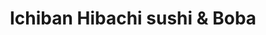 ---
layout: place
title: "Ichiban Hibachi sushi & Boba"
permalink: /ohio/canton/ichiban-hibachi-sushi-boba.html
stateAbbr: OH
stateName: Ohio
cityName: Canton
seo:
  name: "Ichiban Hibachi sushi & Boba"
  type: Restaurant
  links: https://ichibanoh.com/
description: "Ichiban Hibachi sushi & Boba serves delicious sushi in Canton, Ohio. Try fresh Japanese dishes for a great dining experience. "
place_id: ChIJrfBra_rZNogRECJzzN0rXM8
photos:
  - name: >-
      places/ChIJrfBra_rZNogRECJzzN0rXM8/photos/AeeoHcKRwhNKZL1TdZyJ3cdLKAE_wPlJNdx5LYsqrwS56a7ps3009VAK1AX_qQr9pwih6m3buFCyWrimB2_n_-2UkMi2Bak-H5Zym6BPrPWZxIe7odpoq8dY0epxxkLGEWBSRiTTFAJEe2vCzxFDOtc3-bUVbInRzsY5la7QyNtL8JYuFNDjiMs5NDYcjErdSVi3l4NRfPjZdZ73lV12wkEBjgQrLG4MS2t2HH1XqQ5hfF-h20nOZiRmk-2AiKBLOUWuxkaMT0i6GkrmC3qrNaN-QnpvBXfIMadee2GN_ZQ2W5SfAw
    widthPx: 3023
    heightPx: 2766
    authorAttributions:
      - displayName: Ichiban Hibachi sushi & Boba
        uri: https://maps.google.com/maps/contrib/113828279737880898681
        photoUri: >-
          https://lh3.googleusercontent.com/a/ACg8ocI9PiZ09-FzFbiCtXVnywAgEBYIGWXmD_p_6Vw16MWD6IbUHA=s100-p-k-no-mo
    flagContentUri: >-
      https://www.google.com/local/imagery/report/?cb_client=maps_api_places.places_api&image_key=!1e10!2sAF1QipPzfwc6Mlb4IjTnSq7lyaYu4OwnM71G_GBNYWos&hl=en-US
    googleMapsUri: >-
      https://www.google.com/maps/place//data=!3m4!1e2!3m2!1sAF1QipPzfwc6Mlb4IjTnSq7lyaYu4OwnM71G_GBNYWos!2e10!4m2!3m1!1s0x8836d9fa6b6bf0ad:0xcf5c2bddcc732210
  - name: >-
      places/ChIJrfBra_rZNogRECJzzN0rXM8/photos/AeeoHcK9cWlwECPj1kvyA6YbghqngUmIwXWAR2g-A2ohWKSKrw1XqmLOhsNsgqJgW6QBW7uV5029qa9exWST1vv4hDt9GNNbZFMXz0F4i5XS6l7o5YVY75_0QIsI6y5E7S5u5vK9XhFHffgftCuM9uO9Nl39gfva6F2xgP8kdxIsJsrqMW0vl_mFKorMMwtdmN6Wbulqnvhib3mx5j2gXvwmFBA6C42zKcVf5uMxh5kUOq1xm_zXhC5lI0TiVtb-KtpY6htCDV2ojLDpHBgm8OE5q1OGnSouZF0eKJPeFpehespA6g
    widthPx: 3024
    heightPx: 4032
    authorAttributions:
      - displayName: Ichiban Hibachi sushi & Boba
        uri: https://maps.google.com/maps/contrib/113828279737880898681
        photoUri: >-
          https://lh3.googleusercontent.com/a/ACg8ocI9PiZ09-FzFbiCtXVnywAgEBYIGWXmD_p_6Vw16MWD6IbUHA=s100-p-k-no-mo
    flagContentUri: >-
      https://www.google.com/local/imagery/report/?cb_client=maps_api_places.places_api&image_key=!1e10!2sAF1QipPLt1lMy5o1koQoAH1M3eWr7DYekoW3hGDDPOXq&hl=en-US
    googleMapsUri: >-
      https://www.google.com/maps/place//data=!3m4!1e2!3m2!1sAF1QipPLt1lMy5o1koQoAH1M3eWr7DYekoW3hGDDPOXq!2e10!4m2!3m1!1s0x8836d9fa6b6bf0ad:0xcf5c2bddcc732210
  - name: >-
      places/ChIJrfBra_rZNogRECJzzN0rXM8/photos/AeeoHcJ7acUVX28JhoNjHpsUX_oEzAgN-57ujwDxhFQ8PC_GFKBBGs5u-F2YsT1XWjqorNgIkX1K4dutHwEe-nLlVVTGoJMteCkZzC-zB7X565uZGRv_w7BiHSqbvBER4ZJeq3JvpcQ70-PgNaNkPMIcN_LyLTRyvU76dSi4snNMflolqiQeXAzjrnz3gr3six_D8_DU-QOth7Q5qgUChUqE1YG0ZkJLZlKQVq4xr7bwSTt0fpvukEU29ysIDiJ1AvugtqBWWOr5wrcvplBvOUqhmNGkvoqCGkvWWOReYF3eyPP6vBlOzOxFt8y-VbedWeT0-n-gRr1emvvTL8BJJi_rA14gdEil0paxdv1xYIYzNEv9RzkQcLlAm3riAZu10vxmCwtznI35yvB60_x5z9yJqhViqrON7zRQ--xTkjlXrCGM9ZEq
    widthPx: 4032
    heightPx: 2268
    authorAttributions:
      - displayName: Adam “Ak” k
        uri: https://maps.google.com/maps/contrib/100112194918799018372
        photoUri: >-
          https://lh3.googleusercontent.com/a/ACg8ocICN0P409F5zFXhpijUla2pEzn4GgHBi2H5tGkpWDy2bsB5sw=s100-p-k-no-mo
    flagContentUri: >-
      https://www.google.com/local/imagery/report/?cb_client=maps_api_places.places_api&image_key=!1e10!2sCIHM0ogKEICAgMDQk6nm3QE&hl=en-US
    googleMapsUri: >-
      https://www.google.com/maps/place//data=!3m4!1e2!3m2!1sCIHM0ogKEICAgMDQk6nm3QE!2e10!4m2!3m1!1s0x8836d9fa6b6bf0ad:0xcf5c2bddcc732210
  - name: >-
      places/ChIJrfBra_rZNogRECJzzN0rXM8/photos/AeeoHcIs4PFGKYAULHuuOeEPOoQef6AhCuctC_I__unlA2sEAmmMDiDClxU0ZlT3jZXyOWxskEnEDFH-iB-DevV79_BQrFA2CEwPGyxfzy7891itEEszSEUnntj_oeK4dAHplHgFiURpDNTV8fDv5hKcXjCZuHwQCuTSmXMFHScVu9yKTdWjScLxsA6Lp8Kgy9J5yQY3XBF8t_WSAgYsZOK3nEYprc9cO--00x4WWTjVociH5uwBpjEgouOeucTCWv9ZBZDCVTZpTqfgixs_z7JBr-CqpbE0WL5tAb51yVbXcyaZJgXuB0PBXvA0i1XIPjGFMYa0a-5KJkxh84t1zi4tkqoy1cuFmAnpSxAmcljX7Jw9LnrSI4tgF7eQqu-55085fFMUgaP7_LJyk2aJ3ZFy5NkSnfQg3swD3PPXGZeEldCMCA
    widthPx: 3600
    heightPx: 4800
    authorAttributions:
      - displayName: Logan Hysong
        uri: https://maps.google.com/maps/contrib/102145505856804317428
        photoUri: >-
          https://lh3.googleusercontent.com/a/ACg8ocIoS_uxir0c_K3rDVeIV5P5eR5oggrhzcD_T1NdmO1ohoSf1F8=s100-p-k-no-mo
    flagContentUri: >-
      https://www.google.com/local/imagery/report/?cb_client=maps_api_places.places_api&image_key=!1e10!2sCIHM0ogKEICAgMCg3MS5Mg&hl=en-US
    googleMapsUri: >-
      https://www.google.com/maps/place//data=!3m4!1e2!3m2!1sCIHM0ogKEICAgMCg3MS5Mg!2e10!4m2!3m1!1s0x8836d9fa6b6bf0ad:0xcf5c2bddcc732210
  - name: >-
      places/ChIJrfBra_rZNogRECJzzN0rXM8/photos/AeeoHcKgvaC60Zj9XWuzKdHaXcMn7u_nc2MN3mlDxOobFQmxDD3El59jN_AgTtvljwK6_I6U-fsFql7umDfvkgG0ABYD6jIrxYm1X9t7_eG_AHiMXYdc_fwTVpJSwscxvRx4AZfrv4RktX6fQ7nzYSenMwHSvVFtTdgCRqNBHmsx1U1xnMSh3fATSBUHu_SKpPcx9V0quQ4PyW_pGQOZF-eGoHOVrrB5MrsYwX40KtRl4tqZOa9gODX-XPUzG2IAolNZZkf02GVfFB9YdCDAeu4CqAoXfWpuKBQkn9XHyUuVgrFTCADDtXHVp5jPtU1Ti6tF1bG0Ou2RhIcPKEbc6AoynQEBA6O06t6zQLluRlNB-u7bUHiknvIQuxEYVMGIPbzeJB4XwlYM_ZruByZUksvkp9aYmzhZgqb6wPG7_G8X9TKSRcRK
    widthPx: 3024
    heightPx: 4032
    authorAttributions:
      - displayName: Isabelle Lemus
        uri: https://maps.google.com/maps/contrib/114429861290647033772
        photoUri: >-
          https://lh3.googleusercontent.com/a/ACg8ocI8Q2UlDeKxBIkQ4Dgg_rMM1elPL5hlzqG_Bn29eTYtRVjVMpI=s100-p-k-no-mo
    flagContentUri: >-
      https://www.google.com/local/imagery/report/?cb_client=maps_api_places.places_api&image_key=!1e10!2sCIHM0ogKEICAgMCg3KD_sQE&hl=en-US
    googleMapsUri: >-
      https://www.google.com/maps/place//data=!3m4!1e2!3m2!1sCIHM0ogKEICAgMCg3KD_sQE!2e10!4m2!3m1!1s0x8836d9fa6b6bf0ad:0xcf5c2bddcc732210
  - name: >-
      places/ChIJrfBra_rZNogRECJzzN0rXM8/photos/AeeoHcLukjdT3GzLmaHjGlSKpQTYE4GTrwToxSuBy6Gk-2Kr7PqcYHa3UTduSLysKATA1vA_Sp6mdB_1pl8G4RRrb_eN8sv5iP4Xt97l3TCji_4umWqMgw-GkeEA3eI-opowB2h3DBFG97Hkv_xlPp456a596s3jWaIyX0c673OSIbFB4GpNumDec5TmPVhAKmpmLStIxMb7wuJgC0vfPZeZahASvdKIXGZhFYSbIrXznXuq1vGLd6L3BLkCjn9KlgdVmOm7YX_oXI5pg3hgxTDp_hOxBwmmPvvFJJMQ1s6nnVigCw
    widthPx: 3024
    heightPx: 4032
    authorAttributions:
      - displayName: Ichiban Hibachi sushi & Boba
        uri: https://maps.google.com/maps/contrib/113828279737880898681
        photoUri: >-
          https://lh3.googleusercontent.com/a/ACg8ocI9PiZ09-FzFbiCtXVnywAgEBYIGWXmD_p_6Vw16MWD6IbUHA=s100-p-k-no-mo
    flagContentUri: >-
      https://www.google.com/local/imagery/report/?cb_client=maps_api_places.places_api&image_key=!1e10!2sAF1QipOYnGMFAUYZJNVsBzYokS3fO49g3-i5RemJwpVJ&hl=en-US
    googleMapsUri: >-
      https://www.google.com/maps/place//data=!3m4!1e2!3m2!1sAF1QipOYnGMFAUYZJNVsBzYokS3fO49g3-i5RemJwpVJ!2e10!4m2!3m1!1s0x8836d9fa6b6bf0ad:0xcf5c2bddcc732210
  - name: >-
      places/ChIJrfBra_rZNogRECJzzN0rXM8/photos/AeeoHcL0zwkEg9woY-jX4BfsKlGBL73FsOgSFRlrI2r5qa5IBJEpMNi3OJNkcIAy6_vD8cgyPuLb8NXNrSq8UXaL5-w-lnfTzlIfnit6f69q2vlc6HCi_SsjxuvjPsK0B0xsv3rIadt9q0ppo2mBeskKN0OfHySaZkT3IAg7-8wMqCTSLDeFnRnxMWUxeQIBW2NxUDYKqzqdQRVb8bsNEuD_qLYGgGLs4owUZWI707nOIKUukW71n31sZc80I7mYOFJN8FTep8KAZU0lve5tGIrC_cQRqARTrqp4ujDR-Y_uBsg0sw
    widthPx: 1239
    heightPx: 1435
    authorAttributions:
      - displayName: Ichiban Hibachi sushi & Boba
        uri: https://maps.google.com/maps/contrib/113828279737880898681
        photoUri: >-
          https://lh3.googleusercontent.com/a/ACg8ocI9PiZ09-FzFbiCtXVnywAgEBYIGWXmD_p_6Vw16MWD6IbUHA=s100-p-k-no-mo
    flagContentUri: >-
      https://www.google.com/local/imagery/report/?cb_client=maps_api_places.places_api&image_key=!1e10!2sAF1QipOiY3lveU_eIzXjdmYFmkaPWFSjLi13CCHebs45&hl=en-US
    googleMapsUri: >-
      https://www.google.com/maps/place//data=!3m4!1e2!3m2!1sAF1QipOiY3lveU_eIzXjdmYFmkaPWFSjLi13CCHebs45!2e10!4m2!3m1!1s0x8836d9fa6b6bf0ad:0xcf5c2bddcc732210
  - name: >-
      places/ChIJrfBra_rZNogRECJzzN0rXM8/photos/AeeoHcKjndQgDp4lSsMdZEuvGWHYVxFqo_dBNMP7l8-UFds_HEWx9J4D-XEv-QL_h4XIswMcB82yXRDPgIhM-iupChV5s0cAthIwJN8mpwXK20DxVZT9ojGoBpSY-k3xOkzheeMkXcHz08YYFJD5C5IewpuVcZs9Yylo1xlI05yYIdqLod6ChVvHL2QyNhP_2Ad6520oRiEv3Xnoqd6xCcIYxl72JdqVb29YeGy6SZzmtDBZcVs4tqTR9yktIaK3s7REWSosc9ySiCZxqFaCsy80LtDXYicAz-HHB-eARm2QOBHTDQ
    widthPx: 1240
    heightPx: 1394
    authorAttributions:
      - displayName: Ichiban Hibachi sushi & Boba
        uri: https://maps.google.com/maps/contrib/113828279737880898681
        photoUri: >-
          https://lh3.googleusercontent.com/a/ACg8ocI9PiZ09-FzFbiCtXVnywAgEBYIGWXmD_p_6Vw16MWD6IbUHA=s100-p-k-no-mo
    flagContentUri: >-
      https://www.google.com/local/imagery/report/?cb_client=maps_api_places.places_api&image_key=!1e10!2sAF1QipMf7PtQczI0rOp29rQQBtjY7U4edt1KSWJ-6bw0&hl=en-US
    googleMapsUri: >-
      https://www.google.com/maps/place//data=!3m4!1e2!3m2!1sAF1QipMf7PtQczI0rOp29rQQBtjY7U4edt1KSWJ-6bw0!2e10!4m2!3m1!1s0x8836d9fa6b6bf0ad:0xcf5c2bddcc732210
  - name: >-
      places/ChIJrfBra_rZNogRECJzzN0rXM8/photos/AeeoHcJH3b92H3QMJRE4aJitnWBh0cAUAtypYeznXHfY-LKywhXHV7R4Ayg9y_Vms7NGOM6ZbV-EKxlRWa-6I2AqsRwR6Ux9OhsYQ1FmFQCegMnBNNupyJWf0-RxO3Hilc9fLj0TkQILCkKVNvmrjAeFnF73PNoCzn58Cev1q6WcChOKRKzRybdwscgro4pQ4N0HZA_V1ESTVI4d18_EV9iOxr-LpPCZaN-RzY2J_F8Tuzl1tX8FXTOzZnmO3dIm5GXyYXHoYQL6WCvExM61H-Xz4DVspFRiGnaFP8OoneB3kGul4PG0iHAWfgxlBMSAkzMN-qm8NJ7N_j035MY7MeqdJnBqv5t_6RT0coJw7_ecleE0TLQm1xIbFbm1LDA_x5iMkHkkud8m8Zs5EHvZtQ38_pyDK6jsnCiDFydV1LvN_xgLQQ
    widthPx: 4000
    heightPx: 2252
    authorAttributions:
      - displayName: Duncan
        uri: https://maps.google.com/maps/contrib/108059433879320753966
        photoUri: >-
          https://lh3.googleusercontent.com/a-/ALV-UjWwzLi1KJpYD7hj3H2tmNkf4I5ULvjE7D2WAI7PvwmZtrmR2bA-5w=s100-p-k-no-mo
    flagContentUri: >-
      https://www.google.com/local/imagery/report/?cb_client=maps_api_places.places_api&image_key=!1e10!2sCIHM0ogKEICAgMDg8vTXfg&hl=en-US
    googleMapsUri: >-
      https://www.google.com/maps/place//data=!3m4!1e2!3m2!1sCIHM0ogKEICAgMDg8vTXfg!2e10!4m2!3m1!1s0x8836d9fa6b6bf0ad:0xcf5c2bddcc732210
  - name: >-
      places/ChIJrfBra_rZNogRECJzzN0rXM8/photos/AeeoHcIPUUhUx7aEFZj2UroTmSaWZ4UAr-x-6cxgeAJq6B-UcbGOGWT-sRcWBzb_nJZketvXyMYa-x4Nenvdvj0cZAIf8KQc9cAYndnUPXEOCvLS-X0quguN3uUyGs6z-LGKZu71y4o3cI8_DH2MBq9zKaTdzH5S2iTKesksr4JfP6SMo7SEe_WgqM20KfEdXbFG5cWBANk-_gNzgz6OorvbQJ4Rptjtx3UbqZCuwEgsfl0yAiUBEdRk7AcNksg7iG1MBFcdj8u8X2grM7MxIzWog7pvvrTVEFNDpl8pOTrexWqNYz1SR-gAKjbGmac0zWE7tnXcG3ThtfpbDNE_KGve42T7tqJNJQBCXS1sfwrtlMWgigsFt-FYTjhu8eai_frHcRPvB5SNq6l4S82AftBS9lgArEQaWu9sv0d-4LP2jww
    widthPx: 4032
    heightPx: 2268
    authorAttributions:
      - displayName: Adam “Ak” k
        uri: https://maps.google.com/maps/contrib/100112194918799018372
        photoUri: >-
          https://lh3.googleusercontent.com/a/ACg8ocICN0P409F5zFXhpijUla2pEzn4GgHBi2H5tGkpWDy2bsB5sw=s100-p-k-no-mo
    flagContentUri: >-
      https://www.google.com/local/imagery/report/?cb_client=maps_api_places.places_api&image_key=!1e10!2sCIHM0ogKEICAgMDQk6nmXQ&hl=en-US
    googleMapsUri: >-
      https://www.google.com/maps/place//data=!3m4!1e2!3m2!1sCIHM0ogKEICAgMDQk6nmXQ!2e10!4m2!3m1!1s0x8836d9fa6b6bf0ad:0xcf5c2bddcc732210
address: 5147 Tuscarawas St W, Canton, OH 44708, USA
street: 5147 Tuscarawas St W
city: Canton
state: OH
zip: '44708'
country: USA
neighborhood: null
latitude: '40.794430'
longitude: '-81.448027'
accessibility_options:
  wheelchairAccessibleParking: true
business_status: OPERATIONAL
name: Ichiban Hibachi sushi & Boba
google_maps_links:
  directionsUri: >-
    https://www.google.com/maps/dir//''/data=!4m7!4m6!1m1!4e2!1m2!1m1!1s0x8836d9fa6b6bf0ad:0xcf5c2bddcc732210!3e0
  placeUri: https://maps.google.com/?cid=14941865895326327312
  writeAReviewUri: >-
    https://www.google.com/maps/place//data=!4m3!3m2!1s0x8836d9fa6b6bf0ad:0xcf5c2bddcc732210!12e1
  reviewsUri: >-
    https://www.google.com/maps/place//data=!4m4!3m3!1s0x8836d9fa6b6bf0ad:0xcf5c2bddcc732210!9m1!1b1
  photosUri: >-
    https://www.google.com/maps/place//data=!4m3!3m2!1s0x8836d9fa6b6bf0ad:0xcf5c2bddcc732210!10e5
primary_type: Restaurant
opening_hours:
  regular: null
  current: null
secondary_opening_hours:
  regular:
    weekdayDescriptions: null
    type: null
  current:
    weekdayDescriptions: null
    type: null
phone: (330) 477-6888
price_level: null
price_range: $10 &ndash; $20
rating: '4.8'
rating_count: 32
website: https://ichibanoh.com/
reviews: null
parking_options: null
payment_options: null
allow_dogs: null
curbside_pickup: null
delivery: null
dine_in: null
good_for_children: null
good_for_groups: null
good_for_sports: null
live_music: null
menu_for_children: null
outdoor_seating: null
reservable: null
restroom: null
serves_beer: null
serves_breakfast: null
serves_brunch: null
serves_cocktails: null
serves_coffee: null
serves_dinner: null
serves_dessert: null
serves_lunch: null
serves_vegetarian_food: null
serves_wine: null
takeout: null
summary: null

---